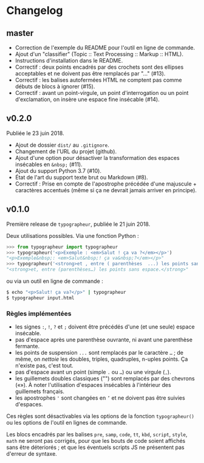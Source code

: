 # Changelog

## master

* Correction de l'exemple du README pour l'outil en ligne de commande.
* Ajout d'un "classifier" (Topic :: Text Processing :: Markup :: HTML).
* Instructions d'installation dans le README.
* Correctif : deux points encadrés par des crochets sont des ellipses acceptables et ne doivent pas être remplacés par "…" (#13).
* Correctif : les balises autofermées HTML ne comptent pas comme débuts de blocs à ignorer (#15).
* Correctif : avant un point-virgule, un point d'interrogation ou un point d'exclamation, on insère une espace fine insécable (#14).

## v0.2.0

Publiée le 23 juin 2018.

* Ajout de dossier ``dist/`` au ``.gitignore``.
* Changement de l'URL du projet (github).
* Ajout d'une option pour désactiver la transformation des espaces insécables en ``&nbsp;`` (#11).
* Ajout du support Python 3.7 (#10).
* État de l'art du support texte brut ou Markdown (#8).
* Correctif : Prise en compte de l'apostrophe précédée d'une majuscule + caractères accentués (même si ça ne devrait jamais arriver en principe).

## v0.1.0

Première release de ``typographeur``, publiée le 21 juin 2018.

Deux utilisations possibles. Via une fonction Python :

```python
>>> from typographeur import typographeur
>>> typographeur('<p>Exemple : <em>Salut ! ça va ?</em></p>')
"<p>Exemple&nbsp;: <em>Salut&nbsp;! ça va&nbsp;?</em></p>"
>>> typographeur('<strong>et , entre ( parenthèses  ...) les points sans espace  .</strong>')
"<strong>et, entre (parenthèses…) les points sans espace.</strong>"
```

ou via un outil en ligne de commande :

```sh
$ echo "<p>Salut! ça va?</p>" | typographeur
$ typographeur input.html
```

### Règles implémentées

* les signes `:`, `!`, `?` et `;` doivent être précédés d'une (et une seule) espace insécable.
* pas d'espace après une parenthèse ouvrante, ni avant une parenthèse fermante.
* les points de suspension `...` sont remplacés par le caractère `…` ; de même, on *nettoie* les doubles, triples, quadruples, n-uples points. Ça n'existe pas, c'est tout.
* pas d'espace avant un point (simple `.` ou `…`) ou une virgule (`,`).
* les guillemets doubles classiques ("") sont remplacés par des chevrons («»). À noter l'utilisation d'espaces insécables à l'intérieur des guillemets français.
* les apostrophes `'` sont changées en `’` et ne doivent pas être suivies d'espaces.

Ces règles sont désactivables via les options de la fonction ``typographeur()`` ou les options de l'outil en lignes de commande.

Les blocs encadrés par les balises `pre`, `samp`, `code`, `tt`, `kbd`, `script`, `style`, `math` ne seront pas corrigés, pour que les bouts de code soient affichés sans être déteriorés ; et que les éventuels scripts JS ne présentent pas d'erreur de syntaxe.
